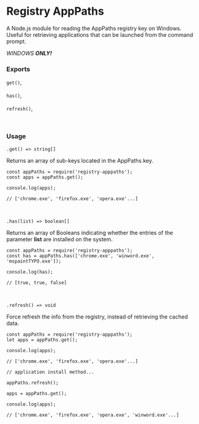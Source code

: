 # Registry AppPaths

A Node.js module for reading the AppPaths registry key on Windows. Useful for retrieving applications that can be launched from the command prompt.

*WINDOWS __ONLY!__*

### Exports

 ```get()```,<br><br>
 ```has()```,<br><br>
 ```refresh()```,

<br>

### Usage

```.get() => string[]```

Returns an array of sub-keys located in the AppPaths key.

```
const appPaths = require('registry-apppaths');
const apps = appPaths.get();
 
console.log(apps);

// ['chrome.exe', 'firefox.exe', 'opera.exe'...]
```

<br>

```.has(list) => boolean[]```

Returns an array of Booleans indicating whether the entries of the parameter **list** are installed on the system. 

```
const appPaths = require('registry-apppaths');
const has = appPaths.has(['chrome.exe', 'winword.exe', 'mspaintTYPO.exe']);
 
console.log(has);

// [true, true, false]
```
<br>

```.refresh() => void```

Force refresh the info from the registry, instead of retrieving the cached data.

```
const appPaths = require('registry-apppaths');
let apps = appPaths.get();
 
console.log(apps);

// ['chrome.exe', 'firefox.exe', 'opera.exe'...]

// application install method...

appPaths.refresh();

apps = appPaths.get();

console.log(apps);

// ['chrome.exe', 'firefox.exe', 'opera.exe', 'winword.exe'...]
```